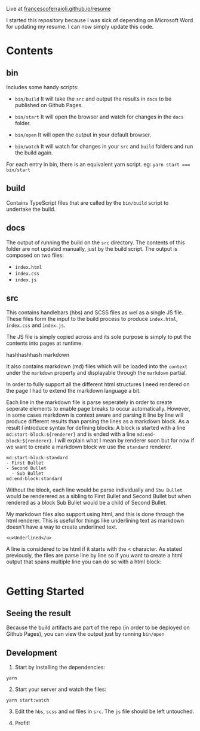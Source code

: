 Live at [francescoferraioli.github.io/resume](https://francescoferraioli.github.io/resume)

I started this repository because I was sick of depending on Microsoft Word for updating my resume. I can now simply update this code.

# Contents

## bin

Includes some handy scripts:

- `bin/build`
It will take the `src` and output the results in `docs` to be published on Github Pages.

- `bin/start`
It will open the browser and watch for changes in the `docs` folder.

- `bin/open`
It will open the output in your default browser.

- `bin/watch`
It will watch for changes in your `src` and `build` folders and run the build again.

For each entry in bin, there is an equivalent yarn script. eg: `yarn start === bin/start`

## build

Contains TypeScript files that are called by the `bin/build` script to undertake the build.

## docs

The output of running the build on the `src` directory. The contents of this folder are not updated manually, just by the build script. The output is composed on two files:
- `index.html`
- `index.css`
- `index.js`

## src

This contains handlebars (hbs) and SCSS files as wel as a single JS file. These files form the input to the build process to produce `index.html`, `index.css` and `index.js`.

The JS file is simply copied across and its sole purpose is simply to put the contents into pages at runtime.

hashhashhash markdown

It also contains markdown (md) files which will be loaded into the `context` under the `markdown` property and displayable through the `markdown` partial.

In order to fully support all the different html structures I need rendered on the page I had to extend the markdown language a bit.

Each line in the markdown file is parse seperately in order to create seperate elements to enable page breaks to occur automatically. However, in some cases markdown is context aware and parsing it line by line will produce different results than parsing the lines as a markdown block. As a result I introduce syntax for defining blocks:
A block is started with a line `md:start-block:${renderer}` and is ended with a line `md:end-block:${renderer}`. I will explain what I mean by renderer soon but for now if we want to create a markdown block we use the `standard` renderer.

```
md:start-block:standard
- First Bullet
- Second Bullet
  - Sub Bullet 
md:end-block:standard
```

Without the block, each line would be parse individually and `Sbu Bullet` would be renderered as a sibling to First Bullet and Second Bullet but when rendered as a block Sub Bullet would be a child of Second Bullet.

My markdown files also support using html, and this is done through the html renderer. This is useful for things like underlining text as markdown doesn't have a way to create underlined text.

```
<u>Underlined</u>
```

A line is considered to be html if it starts with the < character. As stated previously, the files are parse line by line so if you want to create a html output that spans multiple line you can do so with a html block:

```
```
# Getting Started

## Seeing the result

Because the build artifacts are part of the repo (in order to be deployed on Github Pages), you can view the output just by running `bin/open`

## Development

1. Start by installing the dependencies:

```
yarn
```

2. Start your server and watch the files:

```
yarn start:watch
```

3. Edit the `hbs`, `scss` and `md` files in `src`. The `js` file should be left untouched.

4. Profit!
